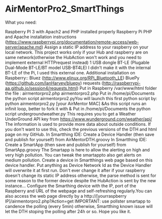 # AirMentorPro2_SmartThings
What you need:

Raspberry PI 3 with Apach2 and PHP installed properly
  Raspberry Pi PHP and Apache installation instructions (https://www.raspberrypi.org/documentation/remote-access/web-server/apache.md)
Assign a static IP address to your raspberry on your local network. This project works only if your Hub and raspberry are on same network(otherwise the HubAction won't work and you need to implement external HTTPrequest instead)
1 USB dongle BT-LE (Plugable Dual-Mode BT-LE/BT model USB-BT4LE)  I didn't make it with the internal BT-LE of the Pi, I used this external one.
Additional installation on Raspberry::
  Bluez (http://www.elinux.org/RPi_Bluetooth_LE)
  BluePy (https://github.com/IanHarvey/bluepy)
  requests (http://raspberrypi-aa.github.io/session4/requests.html)
Put in Raspberry /var/www/html folder the file : airmentorpro2.php airmentorpro2.php
Put in /home/pi/Documents the python script airmentorpro2.pyYou will launch this first python script by: python airmentorpro2.py [your AirMentor MAC] &As this script runs an infinit loop, better to fork it with &
Put in /home/pi/Documents the python script undergroundweather.py   This requires you to get a Weather UnderGround API key from https://www.wunderground.com/weather/api/  The information is used to provide more data about outside conditions. If you don't want to use this, check the previous versions of the DTH and html page on my GitHub.
In Smartthing IDE: Create a Device Handler (then save and publish for yourself) from AirMentorDTH.groovy 
In Smartthing IDE: Create a SmartApp (then save and publish for yourself) from SmartApp.groovy   The Smartapp is here to allow the alerting on high and very high pollution. You can tweak the smartappto also get alerts on medium pollution.
Create a device in Smartthings web page based on this device handler. Put anything as Device Network Id as the Device Handler will overwrite it at first run. Don't ever change it after if your raspberry doesn't change its static IP address otherwise, the parse method is sent for some reason to the former device despite the HubAction is sent by the new instance...
Configure the Smarthing device with the IP, port of the Raspberry and URL of the webpage and self-refreshing regularly.You can also access the web page directly by a http://[yourraspberry IP]/airmentorpro2.php?Action=get
IMPORTANT: use pollster smartapp to candence the polling (every 5min) otherwise, Smartthing known issue will let the DTH stoping the polling after 24h or so.
Hope you like it.

